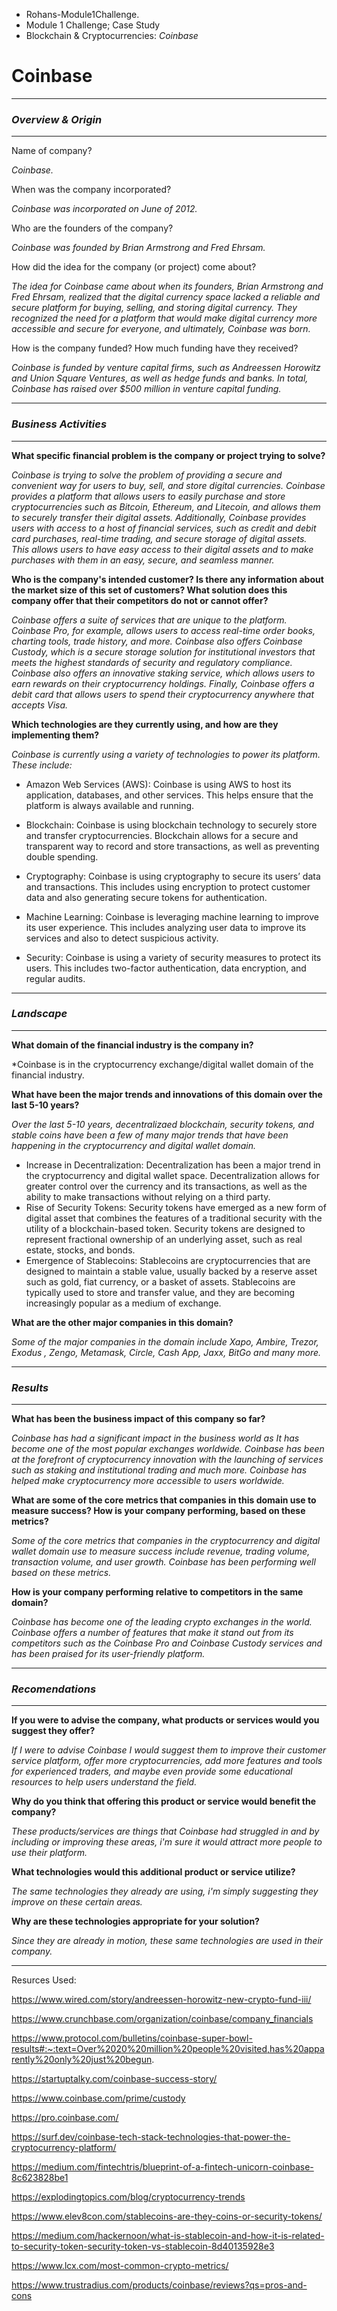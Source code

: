 - Rohans-Module1Challenge.
- Module 1 Challenge; Case Study
- Blockchain & Cryptocurrencies: *Coinbase*

# **Coinbase**

-------
### *Overview & Origin*
-------
Name of company?

*Coinbase.*

When was the company incorporated?

*Coinbase was incorporated on June of 2012.*

Who are the founders of the company?

*Coinbase was founded by Brian Armstrong and Fred Ehrsam.*

How did the idea for the company (or project) come about?

*The idea for Coinbase came about when its founders, Brian Armstrong and Fred Ehrsam, realized that the digital currency space lacked a reliable and secure platform for buying, selling, and storing digital currency. They recognized the need for a platform that would make digital currency more accessible and secure for everyone, and ultimately, Coinbase was born.*

How is the company funded? How much funding have they received?

*Coinbase is funded by venture capital firms, such as Andreessen Horowitz and Union Square Ventures, as well as hedge funds and banks. In total, Coinbase has raised over $500 million in venture capital funding.*

-------
### *Business Activities*
-------
**What specific financial problem is the company or project trying to solve?**

*Coinbase is trying to solve the problem of providing a secure and convenient way for users to buy, sell, and store digital currencies. Coinbase provides a platform that allows users to easily purchase and store cryptocurrencies such as Bitcoin, Ethereum, and Litecoin, and allows them to securely transfer their digital assets. Additionally, Coinbase provides users with access to a host of financial services, such as credit and debit card purchases, real-time trading, and secure storage of digital assets. This allows users to have easy access to their digital assets and to make purchases with them in an easy, secure, and seamless manner.*

**Who is the company's intended customer?  Is there any information about the market size of this set of customers?
What solution does this company offer that their competitors do not or cannot offer?**

*Coinbase offers a suite of services that are unique to the platform. Coinbase Pro, for example, allows users to access real-time order books, charting tools, trade history, and more. Coinbase also offers Coinbase Custody, which is a secure storage solution for institutional investors that meets the highest standards of security and regulatory compliance. Coinbase also offers an innovative staking service, which allows users to earn rewards on their cryptocurrency holdings. Finally, Coinbase offers a debit card that allows users to spend their cryptocurrency anywhere that accepts Visa.*

**Which technologies are they currently using, and how are they implementing them?**

*Coinbase is currently using a variety of technologies to power its platform. These include:*

- Amazon Web Services (AWS): Coinbase is using AWS to host its application, databases, and other services. This helps ensure that the platform is always available and running. 

- Blockchain: Coinbase is using blockchain technology to securely store and transfer cryptocurrencies. Blockchain allows for a secure and transparent way to record and store transactions, as well as preventing double spending. 

- Cryptography: Coinbase is using cryptography to secure its users’ data and transactions. This includes using encryption to protect customer data and also generating secure tokens for authentication. 

- Machine Learning: Coinbase is leveraging machine learning to improve its user experience. This includes analyzing user data to improve its services and also to detect suspicious activity. 

- Security: Coinbase is using a variety of security measures to protect its users. This includes two-factor authentication, data encryption, and regular audits.

-------
### *Landscape*
-------
**What domain of the financial industry is the company in?**

*Coinbase is in the cryptocurrency exchange/digital wallet domain of the financial industry.

**What have been the major trends and innovations of this domain over the last 5-10 years?**

*Over the last 5-10 years, decentralizaed blockchain, security tokens, and stable coins have been a few of many major trends that have been happening in the cryptocurrency and digital wallet domain.* 
- Increase in Decentralization: Decentralization has been a major trend in the cryptocurrency and digital wallet space. Decentralization allows for greater control over the currency and its transactions, as well as the ability to make transactions without relying on a third party. 
- Rise of Security Tokens: Security tokens have emerged as a new form of digital asset that combines the features of a traditional security with the utility of a blockchain-based token. Security tokens are designed to represent fractional ownership of an underlying asset, such as real estate, stocks, and bonds. 
- Emergence of Stablecoins: Stablecoins are cryptocurrencies that are designed to maintain a stable value, usually backed by a reserve asset such as gold, fiat currency, or a basket of assets. Stablecoins are typically used to store and transfer value, and they are becoming increasingly popular as a medium of exchange. 

**What are the other major companies in this domain?**

*Some of the major companies in the domain include Xapo, Ambire, Trezor, Exodus , Zengo, Metamask, Circle, Cash App, Jaxx, BitGo and many more.*

-------
### *Results*
-------

**What has been the business impact of this company so far?**

*Coinbase has had a significant impact in the business world as It has become one of the most popular exchanges worldwide.  Coinbase has been at the forefront of cryptocurrency innovation with the launching of services such as staking and institutional trading and much more. Coinbase has helped make cryptocurrency more accessible to users worldwide.*

**What are some of the core metrics that companies in this domain use to measure success? How is your company performing, based on these metrics?**

*Some of the core metrics that companies in the cryptocurrency and digital wallet domain use to measure success include revenue, trading volume, transaction volume, and user growth. Coinbase has been performing well based on these metrics.*

**How is your company performing relative to competitors in the same domain?**

*Coinbase has become one of the leading crypto exchanges in the world. Coinbase offers a number of features that make it stand out from its competitors such as the Coinbase Pro and Coinbase Custody services and has been praised for its user-friendly platform.*

--------
### *Recomendations*
--------

**If you were to advise the company, what products or services would you suggest they offer?**

*If I were to advise Coinbase I would suggest them to improve their customer service platform, offer more cryptocurrencies, add more features  and tools for experienced traders, and maybe even provide some educational resources to help users understand the field.*

**Why do you think that offering this product or service would benefit the company?**

*These products/services are things that Coinbase had struggled in and by including or improving these areas, i'm sure it would attract more people to use their platform.*

**What technologies would this additional product or service utilize?**

*The same technologies they already are using, i'm simply suggesting they improve on these certain areas.*

**Why are these technologies appropriate for your solution?**

*Since they are already in motion, these same technologies are used in their company.*

-------


Resurces Used:

https://www.wired.com/story/andreessen-horowitz-new-crypto-fund-iii/

https://www.crunchbase.com/organization/coinbase/company_financials

https://www.protocol.com/bulletins/coinbase-super-bowl-results#:~:text=Over%2020%20million%20people%20visited,has%20apparently%20only%20just%20begun.

https://startuptalky.com/coinbase-success-story/

https://www.coinbase.com/prime/custody

https://pro.coinbase.com/

https://surf.dev/coinbase-tech-stack-technologies-that-power-the-cryptocurrency-platform/

https://medium.com/fintechtris/blueprint-of-a-fintech-unicorn-coinbase-8c623828be1

https://explodingtopics.com/blog/cryptocurrency-trends

https://www.elev8con.com/stablecoins-are-they-coins-or-security-tokens/

https://medium.com/hackernoon/what-is-stablecoin-and-how-it-is-related-to-security-token-security-token-vs-stablecoin-8d40135928e3

https://www.lcx.com/most-common-crypto-metrics/

https://www.trustradius.com/products/coinbase/reviews?qs=pros-and-cons


















